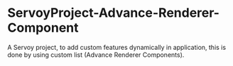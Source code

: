 # ServoyProject-Advance-Renderer-Component
A Servoy project, to add custom features dynamically in application, this is done by using custom list (Advance Renderer Components).
